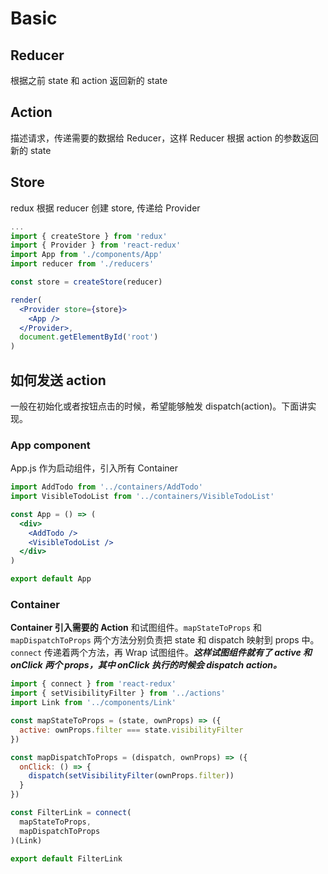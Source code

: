 # Basic

## Reducer

根据之前 state 和 action 返回新的 state

## Action

描述请求，传递需要的数据给 Reducer，这样 Reducer 根据 action 的参数返回新的 state

## Store

redux 根据 reducer 创建 store, 传递给 Provider

```jsx
...
import { createStore } from 'redux'
import { Provider } from 'react-redux'
import App from './components/App'
import reducer from './reducers'

const store = createStore(reducer)

render(
  <Provider store={store}>
    <App />
  </Provider>,
  document.getElementById('root')
)
```

## 如何发送 action

一般在初始化或者按钮点击的时候，希望能够触发 dispatch(action)。下面讲实现。

### App component

App.js 作为启动组件，引入所有 Container

```jsx
import AddTodo from '../containers/AddTodo'
import VisibleTodoList from '../containers/VisibleTodoList'

const App = () => (
  <div>
    <AddTodo />
    <VisibleTodoList />
  </div>
)

export default App
```

### Container

**Container 引入需要的 Action** 和试图组件。`mapStateToProps` 和 `mapDispatchToProps` 两个方法分别负责把 state 和 dispatch 映射到 props 中。`connect` 传递着两个方法，再 Wrap 试图组件。**_这样试图组件就有了 active 和 onClick 两个 props，其中 onClick 执行的时候会 dispatch action。_**

```jsx
import { connect } from 'react-redux'
import { setVisibilityFilter } from '../actions'
import Link from '../components/Link'

const mapStateToProps = (state, ownProps) => ({
  active: ownProps.filter === state.visibilityFilter
})

const mapDispatchToProps = (dispatch, ownProps) => ({
  onClick: () => {
    dispatch(setVisibilityFilter(ownProps.filter))
  }
})

const FilterLink = connect(
  mapStateToProps,
  mapDispatchToProps
)(Link)

export default FilterLink
```